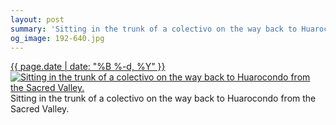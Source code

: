 ```yaml
---
layout: post
summary: 'Sitting in the trunk of a colectivo on the way back to Huarocondo from the Sacred Valley.'
og_image: 192-640.jpg
---
```


<p>
 <time>
  <a href="/192">
   {{ page.date | date: "%B %-d, %Y" }}
  </a>
 </time>
 <a href="/192">
  <img alt="Sitting in the trunk of a colectivo on the way back to Huarocondo from the Sacred Valley." data-taken="11/14/2013" sizes="(min-width: 700px) 50vw, calc(100vw - 2rem)" src="{{ site.assets_url }}/192-320.jpg" srcset="{{ site.assets_url }}/192-640.jpg 640w, {{ site.assets_url }}/192-480.jpg 480w, {{ site.assets_url }}/192-320.jpg 320w, {{ site.assets_url }}/192-160.jpg 160w"/>
 </a>
 <span>
  Sitting in the trunk of a colectivo on the way back to Huarocondo from the Sacred Valley.
 </span>
</p>
